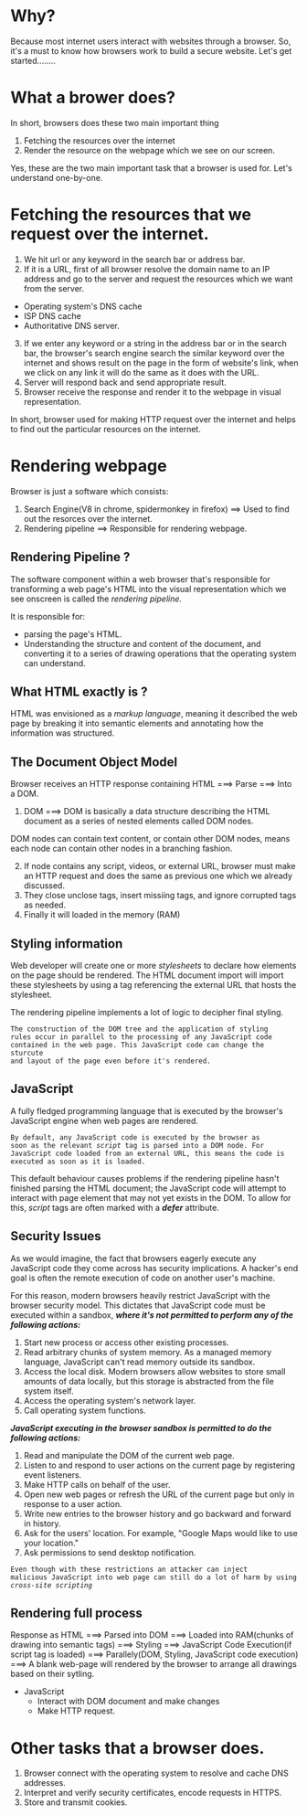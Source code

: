 # Why?

Because most internet users interact with websites through a browser. So, it's a must to know how browsers work to build a secure website. Let's get started........

# What a brower does?

In short, browsers does these two main important thing

1. Fetching the resources over the internet
2. Render the resource on the webpage which we see on our screen.

Yes, these are the two main important task that a browser is used for. Let's understand one-by-one.

# Fetching the resources that we request over the internet.

1. We hit url or any keyword in the search bar or address bar.
2. If it is a URL, first of all browser resolve the domain name to an IP address and go to the server and request the resources which we want from the server.

- Operating system's DNS cache
- ISP DNS cache
- Authoritative DNS server.

3. If we enter any keyword or a string in the address bar or in the search bar, the browser's search engine search the similar keyword over the internet and shows result on the page in the form of website's link, when we click on any link it will do the same as it does with the URL.
4. Server will respond back and send appropriate result.
5. Browser receive the response and render it to the webpage in visual representation.

In short, browser used for making HTTP request over the internet and helps to find out the particular resources on the internet.

# Rendering webpage

Browser is just a software which consists:

1. Search Engine(V8 in chrome, spidermonkey in firefox) ==> Used to find out the resorces over the internet.
2. Rendering pipeline ==> Responsible for rendering webpage.

## Rendering Pipeline ?

The software component within a web browser that's responsible for transforming a web page's HTML into the visual representation which we see onscreen is called the _rendering pipeline._

It is responsible for:

- parsing the page's HTML.
- Understanding the structure and content of the document, and converting it to a series of drawing operations that the operating system can understand.

## What HTML exactly is ?

HTML was envisioned as a _markup language_, meaning it described the web page by breaking it into semantic elements and annotating how the information was structured.

## The Document Object Model

Browser receives an HTTP response containing HTML ===> Parse ===> Into a DOM.

1. DOM ===> DOM is basically a data structure describing the HTML document as a series of nested elements called DOM nodes.

DOM nodes can contain text content, or contain other DOM nodes, means each node can contain other nodes in a branching fashion.

2. If node contains any script, videos, or external URL, browser must make an HTTP request and does the same as previous one which we already discussed.
3. They close unclose tags, insert missiing tags, and ignore corrupted tags as needed.
4. Finally it will loaded in the memory (RAM)

## Styling information

Web developer will create one or more _stylesheets_ to declare how elements on the page should be rendered. The HTML document import will import these stylesheets by using a _<style></style>_ tag referencing the external URL that hosts the stylesheet.

The rendering pipeline implements a lot of logic to decipher final styling.

<code>The construction of the DOM tree and the application of styling rules occur in parallel to the processing of any JavaScript code contained in the web page. This JavaScript code can change the sturcute and layout of the page even before it's rendered.</code>

## JavaScript

A fully fledged programming language that is executed by the browser's JavaScript engine when web pages are rendered.

<code>By default, any JavaScript code is executed by the browser as soon as the relevant _script_ tag is parsed into a DOM node. For JavaScript code loaded from an external URL, this means the code is executed as soon as it is loaded. </code>

This default behaviour causes problems if the rendering pipeline hasn't finished parsing the HTML document; the JavaScript code will attempt to interact with page element that may not yet exists in the DOM. To allow for this, _script_ tags are often marked with a **_defer_** attribute.

## Security Issues

As we would imagine, the fact that browsers eagerly execute any JavaScript code they come across has security implications. A hacker's end goal is often the remote execution of code on another user's machine.

For this reason, modern browsers heavily restrict JavaScript with the browser security model. This dictates that JavaScript code must be executed within a sandbox, **_*where it's not permitted to perform any of the following actions:*_**

1. Start new process or access other existing processes.
2. Read arbitrary chunks of system memory. As a managed memory language, JavaScript can't read memory outside its sandbox.
3. Access the local disk. Modern browsers allow websites to store small amounts of data locally, but this storage is abstracted from the file system itself.
4. Access the operating system's network layer.
5. Call operating system functions.

**_*JavaScript executing in the browser sandbox is permitted to do the following actions:*_**

1. Read and manipulate the DOM of the current web page.
2. Listen to and respond to user actions on the current page by registering event listeners.
3. Make HTTP calls on behalf of the user.
4. Open new web pages or refresh the URL of the current page but only in response to a user action.
5. Write new entries to the browser history and go backward and forward in history.
6. Ask for the users' location. For example, "Google Maps would like to use your location."
7. Ask permissions to send desktop notification.

<code>Even though with these restrictions an attacker can inject malicious JavaScript into web page can still do a lot of harm by using _cross-site scripting_</code>

## Rendering full process

Response as HTML ===> Parsed into DOM ===> Loaded into RAM(chunks of drawing into semantic tags) ===> Styling ===> JavaScript Code Execution(if script tag is loaded) ===> Parallely(DOM, Styling, JavaScript code execution) ===> A blank web-page will rendered by the browser to arrange all drawings based on their sytling.

- JavaScript
  - Interact with DOM document and make changes
  - Make HTTP request.

# Other tasks that a browser does.

1. Browser connect with the operating system to resolve and cache DNS addresses.
2. Interpret and verify security certificates, encode requests in HTTPS.
3. Store and transmit cookies.
